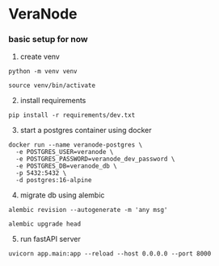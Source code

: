 # VeraNode

### basic setup for now

1. create venv
``` 
python -m venv venv

source venv/bin/activate
```

2. install requirements
```
pip install -r requirements/dev.txt
```

3. start a postgres container using docker
```
docker run --name veranode-postgres \
  -e POSTGRES_USER=veranode \
  -e POSTGRES_PASSWORD=veranode_dev_password \
  -e POSTGRES_DB=veranode_db \
  -p 5432:5432 \
  -d postgres:16-alpine
```

4. migrate db using alembic
```
alembic revision --autogenerate -m 'any msg'

alembic upgrade head
```

5. run fastAPI server

```
uvicorn app.main:app --reload --host 0.0.0.0 --port 8000
```